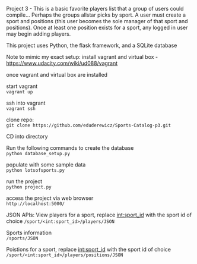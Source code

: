 Project 3 - This is a basic favorite players list that a group of users could compile... 
Perhaps the groups allstar picks by sport. 
A user must create a sport and positions (this user becomes the sole manager of that sport and positions). 
Once at least one position exists for a sport, any logged in user may begin adding players. 

This project uses Python, the flask framework, and a SQLite database

Note to mimic my exact setup: install vagrant and virtual box - https://www.udacity.com/wiki/ud088/vagrant

once vagrant and virtual box are installed

start vagrant  
`vagrant up`

ssh into vagrant  
`vagrant ssh`   

clone repo:  
`git clone https://github.com/eduderewicz/Sports-Catalog-p3.git`  

CD into directory 

Run the following commands to create the database   
`python database_setup.py` 

populate with some sample data  
`python lotsofsports.py` 

run the project   
`python project.py`

access the project via web browser  
`http://localhost:5000/`


JSON APIs:
View players for a sport, replace <int:sport_id> with the sport id of choice
`/sport/<int:sport_id>/players/JSON`

Sports information  
`/sports/JSON`

Poistions for a sport, replace <int:sport_id> with the sport id of choice  
`/sport/<int:sport_id>/players/positions/JSON`


